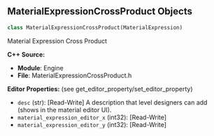 ## MaterialExpressionCrossProduct Objects

```python
class MaterialExpressionCrossProduct(MaterialExpression)
```

Material Expression Cross Product

**C++ Source:**

- **Module**: Engine
- **File**: MaterialExpressionCrossProduct.h

**Editor Properties:** (see get_editor_property/set_editor_property)

- ``desc`` (str):  [Read-Write] A description that level designers can add (shows in the material editor UI).
- ``material_expression_editor_x`` (int32):  [Read-Write]
- ``material_expression_editor_y`` (int32):  [Read-Write]

<a id="unreal.MaterialExpressionScalarParameter"></a>
